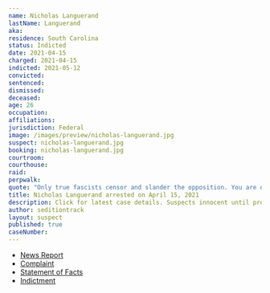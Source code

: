 ```yaml
---
name: Nicholas Languerand
lastName: Languerand
aka:
residence: South Carolina
status: Indicted
date: 2021-04-15
charged: 2021-04-15
indicted: 2021-05-12
convicted:
sentenced:
dismissed:
deceased:
age: 26
occupation:
affiliations:
jurisdiction: Federal
image: /images/preview/nicholas-languerand.jpg
suspect: nicholas-languerand.jpg
booking: nicholas-languerand.jpg
courtroom:
courthouse:
raid:
perpwalk:
quote: "Only true fascists censor and slander the opposition. You are doing precisely what SS soldiers and sympathizers would’ve done to Jews in 1940s Germany. God is watching."
title: Nicholas Languerand arrested on April 15, 2021
description: Click for latest case details. Suspects innocent until proven guilty.
author: seditiontrack
layout: suspect
published: true
caseNumber:
---
```


- [News Report](https://www.wyff4.com/article/instagram-post-leads-to-little-river-mans-arrest-for-alleged-role-in-deadly-capitol-riots-horry-county/36136043)
- [Complaint](https://www.justice.gov/usao-dc/case-multi-defendant/file/1388816/download)
- [Statement of Facts](https://www.justice.gov/usao-dc/case-multi-defendant/file/1388821/download)
- [Indictment](https://www.justice.gov/usao-dc/case-multi-defendant/file/1422241/download)

